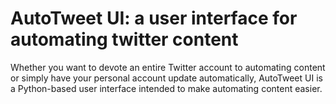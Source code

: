 # AutoTweet UI: a user interface for automating twitter content

Whether you want to devote an entire Twitter account to automating content or simply have your personal account update automatically, AutoTweet UI is a Python-based user interface intended to make automating content easier.

